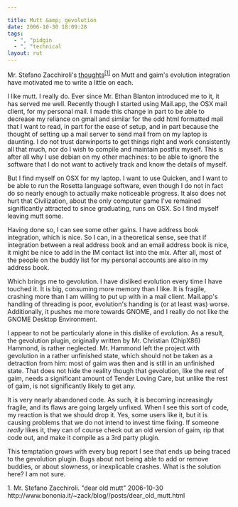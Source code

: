 ```yaml
---

title: Mutt &amp; gevolution
date: 2006-10-30 18:09:28
tags:
  - ", "pidgin
  - ", "technical
layout: rut
---
```


Mr. Stefano Zacchiroli's [thoughts][ref1]<sup>[\[1\]][ref1]</sup> on Mutt and gaim's evolution integration have motivated me to write a little on each.

I like mutt.  I really do.  Ever since Mr. Ethan Blanton introduced me to it, it has served me well.  Recently though I started using Mail.app, the OSX mail client, for my personal mail.  I made this change in part to be able to decrease my reliance on gmail and similar for the odd html formatted mail that I want to read, in part for the ease of setup, and in part because the thought of setting up a mail server to send mail from on my laptop is daunting.  I do not trust darwinports to get things right and work consistently all that much, nor do I wish to compile and maintain postfix myself.  This is after all why I use debian on my other machines: to be able to ignore the software that I do not want to actively track and know the details of myself.

But I find myself on OSX for my laptop.  I want to use Quicken, and I want to be able to run the Rosetta language software, even though I do not in fact do so nearly enough to actually make noticeable progress.  It also does not hurt that Civilization, about the only computer game I've remained significantly attracted to since graduating, runs on OSX.  So I find myself leaving mutt some.

Having done so, I can see some other gains.  I have address book integration, which is nice.  So I can, in a theoretical sense, see that if integration between a real address book and an email address book is nice, it might be nice to add in the IM contact list into the mix.  After all, most of the people on the buddy list for my personal accounts are also in my address book.  

Which brings me to gevolution.  I have disliked evolution every time I have touched it.  It is big, consuming more memory than I like.  It is fragile, crashing more than I am willing to put up with in a mail client.  Mail.app's handling of threading is poor, evolution's handing is (or at least was) worse.  Additionally, it pushes me more towards GNOME, and I really do not like the GNOME Desktop Environment.

I appear to not be particularly alone in this dislike of evolution.  As a result, the gevolution plugin, originally written by Mr. Christian (ChipX86) Hammond, is rather neglected.  Mr. Hammond left the project with gevolution in a rather unfinished state, which should not be taken as a detraction from him: most of gaim was then and is still in an unfinished state.  That does not hide the reality though that gevolution, like the rest of gaim, needs a significant amount of Tender Loving Care, but unlike the rest of gaim, is not significantly likely to get any.  

It is very nearly abandoned code.  As such, it is becoming increasingly fragile, and its flaws are going largely unfixed.  When I see this sort of code, my reaction is that we should drop it.  Yes, some users like it, but it is causing problems that we do not intend to invest time fixing.  If someone *really* likes it, they can of course check out an old version of gaim, rip that code out, and make it compile as a 3rd party plugin.

This temptation grows with every bug report I see that ends up being traced to the gevolution plugin.  Bugs about not being able to add or remove buddies, or about slowness, or inexplicable crashes.  What is the solution here?  I am not sure.

<div markdown="1" class="postrefs">
1. Mr. Stefano Zacchiroli.  "dear old mutt"  2006-10-30 http://www.bononia.it/~zack/blog//posts/dear_old_mutt.html
</div>

[ref1]: http://www.bononia.it/~zack/blog//posts/dear_old_mutt.html "dear old mutt"

